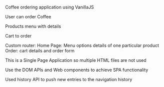 Coffee ordering application using VanillaJS

User can order Coffee

Products menu with details

Cart to order 

Custom router: 
Home Page: Menu options
details of one particular  product
Order: cart details and order form

This is a Single Page Application 
so multiple HTML files are not used 

Use the DOM APIs and Web components to achieve SPA functionality 

Used history API to push new entries to the navigation history

